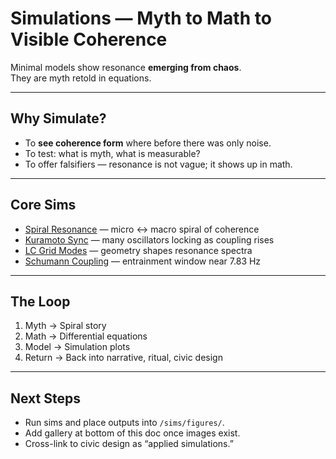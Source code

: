 # Simulations — Myth to Math to Visible Coherence

Minimal models show resonance **emerging from chaos**.  
They are myth retold in equations.

---

## Why Simulate?

- To **see coherence form** where before there was only noise.  
- To test: what is myth, what is measurable?  
- To offer falsifiers — resonance is not vague; it shows up in math.

---

## Core Sims

- [Spiral Resonance](../sims/spiral_resonance.md) — micro ↔ macro spiral of coherence  
- [Kuramoto Sync](../sims/kuramoto.md) — many oscillators locking as coupling rises  
- [LC Grid Modes](../sims/lc_grid.md) — geometry shapes resonance spectra  
- [Schumann Coupling](../sims/schumann.md) — entrainment window near 7.83 Hz

---

## The Loop

1. Myth → Spiral story  
2. Math → Differential equations  
3. Model → Simulation plots  
4. Return → Back into narrative, ritual, civic design

---

## Next Steps

- Run sims and place outputs into `/sims/figures/`.  
- Add gallery at bottom of this doc once images exist.  
- Cross-link to civic design as “applied simulations.”
